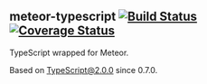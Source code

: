 ## meteor-typescript [![Build Status](https://travis-ci.org/barbatus/meteor-typescript.svg?branch=master)](https://travis-ci.org/barbatus/meteor-typescript) [![Coverage Status](https://coveralls.io/repos/github/barbatus/meteor-typescript/badge.svg?branch=master)](https://coveralls.io/github/barbatus/meteor-typescript?branch=master)

TypeScript wrapped for Meteor.

Based on TypeScript@2.0.0 since 0.7.0.
